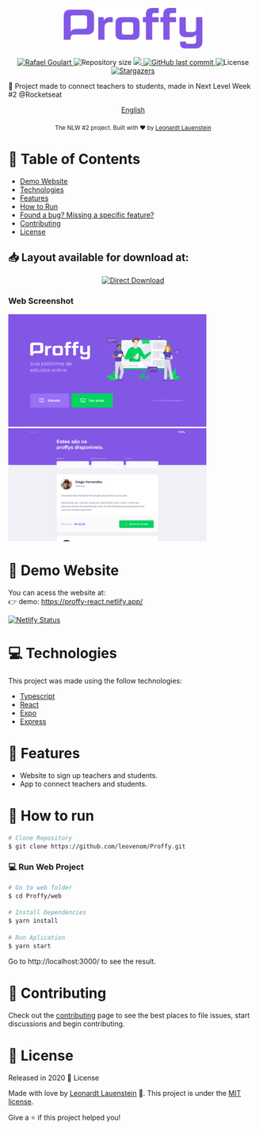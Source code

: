 <p align="center">
   <img src="./github/logo.png" alt="Proffy" width="280"/>
</p>

<p align="center">	
   <a href="https://www.linkedin.com/in/leonardtlauenstein/">
      <img alt="Rafael Goulart" src="https://img.shields.io/badge/-Leonardt-8257E5?style=flat&logo=Linkedin&logoColor=white" />
   </a>
  <img alt="Repository size" src="https://img.shields.io/github/repo-size/leovenom/proffy?color=774DD6">

  <a aria-label="Completed" href="https://nextlevelweek.com/episodios/omnistack/edicao/2">
    <img src="https://img.shields.io/badge/Proffy-NLW 2.0-8257E5?logo=data:image/png;base64,iVBORw0KGgoAAAANSUhEUgAAABAAAAAQCAMAAAAoLQ9TAAAALVBMVEVHcExxWsF0XMJzXMJxWcFsUsD///9jRrzY0u6Xh9Gsn9n39fyMecy0qd2bjNJWBT0WAAAABHRSTlMA2Do606wF2QAAAGlJREFUGJVdj1cWwCAIBLEsRU3uf9xobDH8+GZwUYi8i6ucJwrxKE+7D0G9Q4vlYqtmCSjndr4CgCgzlyFgfKfKCVO0LrPKjmiqMxGXkJwNnXskqWG+1oSM+BSwD8f29YLNjvx/OQrn+g99oQSoNmt3PgAAAABJRU5ErkJggg=="></img>
  </a>
  <a href="https://github.com/leovenom/proffy/commits/master">
    <img alt="GitHub last commit" src="https://img.shields.io/github/last-commit/leovenom/proffy?color=774DD6">
  </a> 
  <img alt="License" src="https://img.shields.io/badge/license-MIT-8257E5">
  <a href="https://github.com/leovenom/proffy/stargazers">
    <img alt="Stargazers" src="https://img.shields.io/github/stars/leovenom/proffy?color=8257E5&logo=github">
  </a>
</p>

 :rocket: Project made to connect teachers to students, made in Next Level Week #2 @Rocketseat

<p align="center">
    <a href="README.md">English</a>
 </p>

<div align="center">
  <sub>The NLW #2 project. Built with ❤︎ by
    <a href="https://github.com/leovenom">Leonardt Lauenstein</a>
  </sub>
</div>

# :pushpin: Table of Contents

* [Demo Website](#eyes-demo-website)   
* [Technologies](#computer-technologies)
* [Features](#rocket-features)
* [How to Run](#construction_worker-how-to-run)
* [Found a bug? Missing a specific feature?](#bug-issues)
* [Contributing](#tada-contributing)
* [License](#closed_book-license)

<h2 align="left"> 📥 Layout available for download at: </h2>
<p align="center">
    <a title="Download .fig Web" href="https://s3.us-west-2.amazonaws.com/secure.notion-static.com/17c8198d-4e67-4838-b18b-440cd2fdf37e/Proffy_Web.fig?X-Amz-Algorithm=AWS4-HMAC-SHA256&X-Amz-Credential=AKIAT73L2G45O3KS52Y5%2F20200804%2Fus-west-2%2Fs3%2Faws4_request&X-Amz-Date=20200804T053236Z&X-Amz-Expires=86400&X-Amz-Signature=ba4ac9b73aca8c78671e5a872403d63b58e4ad69e3fd2d50b0ca57797173906d&X-Amz-SignedHeaders=host&response-content-disposition=filename%20%3D%22Proffy_Web.fig%22">
        <img alt="Direct Download" src="https://img.shields.io/badge/Download Web-black?style=flat-square&logo=figma&logoColor=red" width="200px" />
    </a>
</p>

### Web Screenshot
<div>
   <img src="./github/web-landing.png" width="400px">
   <img src="./github/web-list.png" width="400px">
</div>

# :eyes: Demo Website
You can acess the website at:     
👉  demo: https://proffy-react.netlify.app/

<a href="https://app.netlify.com/sites/proffy-react/deploys" rel="nofollow"><img src="https://camo.githubusercontent.com/4616100dd5d5ab23054877ad948966b2c08aa134/68747470733a2f2f6170692e6e65746c6966792e636f6d2f6170692f76312f6261646765732f36623133613462312d393665312d346666332d383665332d3463396239383163373763662f6465706c6f792d737461747573" alt="Netlify Status" data-canonical-src="https://api.netlify.com/api/v1/badges/6b13a4b1-96e1-4ff3-86e3-4c9b981c77cf/deploy-status" style="max-width:100%;"></a>

# :computer: Technologies
This project was made using the follow technologies:

* [Typescript](https://www.typescriptlang.org/)      
* [React](https://reactjs.org/)      
* [Expo](https://expo.io/)       
* [Express](https://expressjs.com/)      

# :rocket: Features

* Website to sign up teachers and students.
* App to connect teachers and students.

# :construction_worker: How to run
```bash
# Clone Repository
$ git clone https://github.com/leovenom/Proffy.git
```

### 💻 Run Web Project

```bash
# Go to web folder
$ cd Proffy/web

# Install Dependencies
$ yarn install

# Run Aplication
$ yarn start
```
Go to http://localhost:3000/ to see the result.


# :tada: Contributing

Check out the [contributing](./CONTRIBUTING.md) page to see the best places to file issues, start discussions and begin contributing.

# :closed_book: License

Released in 2020 :closed_book: License

Made with love by [Leonardt Lauenstein](https://github.com/leovenom) 🚀.
This project is under the [MIT license](./LICENSE).


Give a ⭐️ if this project helped you!
